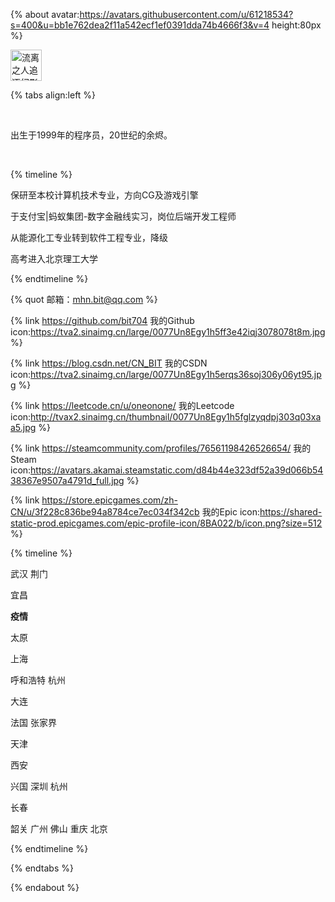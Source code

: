 {% about avatar:https://avatars.githubusercontent.com/u/61218534?s=400&u=bb1e762dea2f11a542ecf1ef0391dda74b4666f3&v=4 height:80px %}

<img height="50px" alt="流离之人追逐幻影" src="https://cdn.luogu.com.cn/upload/image_hosting/bopzgj4u.png">

{% tabs align:left %}

<!-- tab 简介 -->

<br>

出生于1999年的程序员，20世纪的余烬。

<br>

{% timeline %}

<!-- node 2022年 夏 -->

保研至本校计算机技术专业，方向CG及游戏引擎

<!-- node 2021年 夏 -->

于支付宝\|蚂蚁集团-数字金融线实习，岗位后端开发工程师

<!-- node 2019年 夏 -->

从能源化工专业转到软件工程专业，降级

<!-- node 2017年 夏 -->

高考进入北京理工大学

{% endtimeline %}



<!-- tab 联系我 -->

{% quot 邮箱：mhn.bit@qq.com %}



{% link https://github.com/bit704  我的Github  icon:https://tva2.sinaimg.cn/large/0077Un8Egy1h5ff3e42iqj3078078t8m.jpg %}

{% link  https://blog.csdn.net/CN_BIT 我的CSDN icon:https://tva2.sinaimg.cn/large/0077Un8Egy1h5erqs36soj306y06yt95.jpg %}

{% link  https://leetcode.cn/u/oneonone/ 我的Leetcode icon:http://tvax2.sinaimg.cn/thumbnail/0077Un8Egy1h5fglzyqdpj303q03xaa5.jpg %}

{% link  https://steamcommunity.com/profiles/76561198426526654/ 我的Steam icon:https://avatars.akamai.steamstatic.com/d84b44e323df52a39d066b5438367e9507a4791d_full.jpg %}

{% link https://store.epicgames.com/zh-CN/u/3f228c836be94a8784ce7ec034f342cb 我的Epic icon:https://shared-static-prod.epicgames.com/epic-profile-icon/8BA022/b/icon.png?size=512 %}







<!-- tab 旅行 -->

{% timeline %}

<!-- node 2022年 夏 -->

武汉 荆门

<!-- node 2021年 国庆 -->

宜昌

<!-- node 2019年 年末 -->

 **疫情**

<!-- node 2019年 国庆 -->

 太原

<!-- node 2019年 中秋 -->

上海

<!-- node 2019年 夏 -->

 呼和浩特 杭州

<!-- node 2019年 五一 -->

 大连

<!-- node 2018年 冬 -->

法国  张家界

<!-- node 2018年 国庆 -->

天津

<!-- node 2018年 中秋 -->

西安

<!-- node 2018年 夏 -->

  兴国 深圳 杭州

<!-- node 2017年 冬 -->

 长春

<!-- node 2017年 夏 -->

 韶关 广州 佛山 重庆 北京

{% endtimeline %}



{% endtabs %}

{% endabout %}

